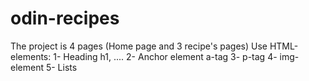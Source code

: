 # odin-recipes
The project is 4 pages (Home page and 3 recipe's pages)
Use HTML-elements:
1- Heading h1, ....
2- Anchor element a-tag
3- p-tag
4- img-element
5- Lists

